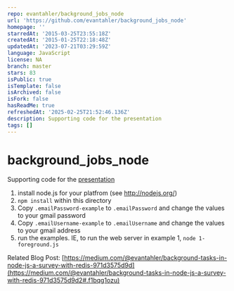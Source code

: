 ```yaml
---
repo: evantahler/background_jobs_node
url: 'https://github.com/evantahler/background_jobs_node'
homepage: ''
starredAt: '2015-03-25T23:55:18Z'
createdAt: '2015-01-25T22:18:48Z'
updatedAt: '2023-07-21T03:29:59Z'
language: JavaScript
license: NA
branch: master
stars: 83
isPublic: true
isTemplate: false
isArchived: false
isFork: false
hasReadMe: true
refreshedAt: '2025-02-25T21:52:46.136Z'
description: Supporting code for the presentation
tags: []
---
```


# background_jobs_node
Supporting code for the [presentation](https://github.com/evantahler/background_jobs_node/blob/master/presentation.pdf)

1. install node.js for your platfrom (see http://nodejs.org/)
2. `npm install` within this directory
3. Copy `.emailPassword-example` to `.emailPassword` and change the values to your gmail password
4. Copy `.emailUsername-example` to `.emailUsername` and change the values to your gmail address
5. run the examples.  IE, to run the web server in example 1, `node 1-foreground.js`

Related Blog Post: [https://medium.com/@evantahler/background-tasks-in-node-js-a-survey-with-redis-971d3575d9d](https://medium.com/@evantahler/background-tasks-in-node-js-a-survey-with-redis-971d3575d9d2#.f1bqg1ozu)
